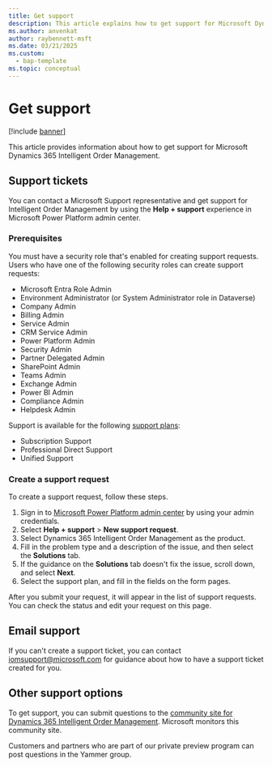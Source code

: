 ```yaml
---
title: Get support
description: This article explains how to get support for Microsoft Dynamics 365 Intelligent Order Management.
ms.author: anvenkat
author: raybennett-msft
ms.date: 03/21/2025
ms.custom: 
  - bap-template
ms.topic: conceptual
---
```


# Get support

[!include [banner](includes/banner.md)]

This article provides information about how to get support for Microsoft Dynamics 365 Intelligent Order Management.

## Support tickets

You can contact a Microsoft Support representative and get support for Intelligent Order Management by using the **Help + support** experience in Microsoft Power Platform admin center.

### Prerequisites

You must have a security role that's enabled for creating support requests. Users who have one of the following security roles can create support requests:

- Microsoft Entra Role Admin
- Environment Administrator (or System Administrator role in Dataverse)
- Company Admin
- Billing Admin
- Service Admin
- CRM Service Admin
- Power Platform Admin
- Security Admin
- Partner Delegated Admin
- SharePoint Admin
- Teams Admin
- Exchange Admin
- Power BI Admin
- Compliance Admin
- Helpdesk Admin

Support is available for the following [support plans](https://www.microsoft.com/dynamics365/support):

- Subscription Support
- Professional Direct Support
- Unified Support

### Create a support request

To create a support request, follow these steps.

1. Sign in to [Microsoft Power Platform admin center](https://admin.powerplatform.microsoft.com) by using your admin credentials.
1. Select **Help + support** \> **New support request**.
1. Select Dynamics 365 Intelligent Order Management as the product.
1. Fill in the problem type and a description of the issue, and then select the **Solutions** tab.
1. If the guidance on the **Solutions** tab doesn't fix the issue, scroll down, and select **Next**.
1. Select the support plan, and fill in the fields on the form pages.

After you submit your request, it will appear in the list of support requests. You can check the status and edit your request on this page.

## Email support

If you can't create a support ticket, you can contact <iomsupport@microsoft.com> for guidance about how to have a support ticket created for you.

## Other support options

To get support, you can submit questions to the [community site for Dynamics 365 Intelligent Order Management](https://community.dynamics.com/forums/thread/?partialUrl=dynamics-365-intelligent-order-management). Microsoft monitors this community site.

Customers and partners who are part of our private preview program can post questions in the Yammer group.
